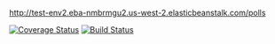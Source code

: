 http://test-env2.eba-nmbrmgu2.us-west-2.elasticbeanstalk.com/polls  

[![Coverage Status](https://coveralls.io/repos/github/Kylin-Mao/swe1-app/badge.svg)](https://coveralls.io/github/Kylin-Mao/swe1-app)
[![Build Status](https://app.travis-ci.com/Kylin-Mao/swe1-app.svg?branch=main)](https://app.travis-ci.com/Kylin-Mao/swe1-app)
